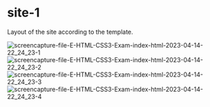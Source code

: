 # site-1
Layout of the site according to the template.

![screencapture-file-E-HTML-CSS3-Exam-index-html-2023-04-14-22_24_23-1](https://user-images.githubusercontent.com/90526809/232145638-de004ba2-e404-4fa4-93b1-943b6a3217a2.png)
![screencapture-file-E-HTML-CSS3-Exam-index-html-2023-04-14-22_24_23-2](https://user-images.githubusercontent.com/90526809/232145766-9b654766-cf4a-4b84-badd-dd779fdab10e.png)
![screencapture-file-E-HTML-CSS3-Exam-index-html-2023-04-14-22_24_23-3](https://user-images.githubusercontent.com/90526809/232145776-31b4792b-0a91-47b0-bb9e-a18d973d8bb4.png)
![screencapture-file-E-HTML-CSS3-Exam-index-html-2023-04-14-22_24_23-4](https://user-images.githubusercontent.com/90526809/232145788-3998a1db-47fe-4992-b9f4-a8e4a1fbdade.png)

